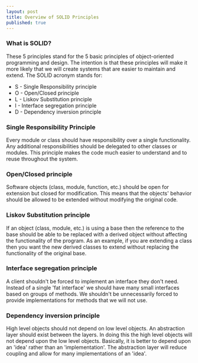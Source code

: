 ```yaml
---
layout: post
title: Overview of SOLID Principles
published: true
---
```


### What is SOLID?
These 5 principles stand for the 5 basic principles of object-oriented programming and design. The intention is that these principles will make it more likely that we will create systems that are easier to maintain and extend.
The SOLID acronym stands for:
* S - Single Responsibility principle
* O - Open/Closed principle
* L - Liskov Substitution principle
* I - Interface segregation principle
* D - Dependency inversion principle

### Single Responsibility Principle
Every module or class should have responsibility over a single functionality. Any additional responsibilities should be delegated to other classes or modules. This principle makes the code much easier to understand and to reuse throughout the system.

### Open/Closed principle
Software objects (class, module, function, etc.) should be open for extension but closed for modification. This means that the objects' behavior should be allowed to be extended without modifying the original code.

### Liskov Substitution principle
If an object (class, module, etc.) is using a base then the reference to the base should be able to be replaced with a derived object without affecting the functionality of the program. As an example, if you are extending a class then you want the new derived classes to extend without replacing the functionality of the original base.

### Interface segregation principle
A client shouldn't be forced to implement an interface they don't need. Instead of a single 'fat interface' we should have many small interfaces based on groups of methods. We shouldn't be unnecessarily forced to provide implementations for methods that we will not use.

### Dependency inversion principle
High level objects should not depend on low level objects. An abstraction layer should exist between the layers. In doing this the high level objects will not depend upon the low level objects. Basically, it is better to depend upon an 'idea' rather than an 'implementation'. The abstraction layer will reduce coupling and allow for many implementations of an 'idea'.
